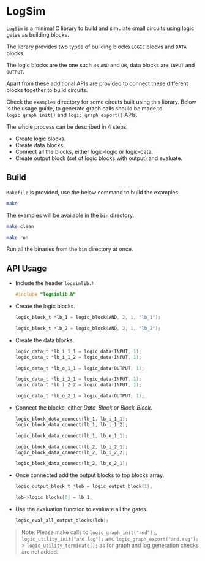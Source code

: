 # LogSim

`LogSim` is a minimal C library to build and simulate small circuits using logic gates as building blocks.

The library provides two types of building blocks `LOGIC` blocks and `DATA`
blocks.

The logic blocks are the one such as `AND` and `OR`, data blocks are `INPUT` and `OUTPUT`.

Apart from these additional APIs are provided to connect these different blocks together to build circuits.

Check the `examples` directory for some circuts built using this library. Below
is the usage guide, to generate graph calls should be made to
`logic_graph_init()` and `logic_graph_export()` APIs.

The whole process can be described in 4 steps.

- Create logic blocks.
- Create data blocks.
- Connect all the blocks, either logic-logic or logic-data.
- Create output block (set of logic blocks with output) and evaluate.

## Build

`Makefile` is provided, use the below command to build the examples.

```sh
make
```

The examples will be available in the `bin` directory.

```sh
make clean
```

```sh
make run
```

Run all the binaries from the `bin` directory at once.

## API Usage

- Include the header `logsimlib.h`.

  ```c
  #include "logsimlib.h"
  ```

- Create the logic blocks.

  ```c
  logic_block_t *lb_1 = logic_block(AND, 2, 1, "lb_1");
  ```

  ```c
  logic_block_t *lb_2 = logic_block(AND, 2, 1, "lb_2");
  ```

- Create the data blocks.

  ```c
  logic_data_t *lb_i_1_1 = logic_data(INPUT, 1);
  logic_data_t *lb_i_1_2 = logic_data(INPUT, 1);

  logic_data_t *lb_o_1_1 = logic_data(OUTPUT, 1);
  ```

  ```c
  logic_data_t *lb_i_2_1 = logic_data(INPUT, 1);
  logic_data_t *lb_i_2_2 = logic_data(INPUT, 1);

  logic_data_t *lb_o_2_1 = logic_data(OUTPUT, 1);
  ```

- Connect the blocks, either _Data-Block_ or _Block-Block_.

  ```c
  logic_block_data_connect(lb_1, lb_i_1_1);
  logic_block_data_connect(lb_1, lb_i_1_2);

  logic_block_data_connect(lb_1, lb_o_1_1);
  ```

  ```c
  logic_block_data_connect(lb_2, lb_i_2_1);
  logic_block_data_connect(lb_2, lb_i_2_2);

  logic_block_data_connect(lb_2, lb_o_2_1);
  ```

- Once connected add the output blocks to top blocks array.

  ```c
  logic_output_block_t *lob = logic_output_block(1);

  lob->logic_blocks[0] = lb_1;
  ```

- Use the evaluation function to evaluate all the gates.

  ```c
  logic_eval_all_output_blocks(lob);
  ```

> Note: Please make calls to `logic_graph_init("and");`,
> `logic_utility_init("and.log");` and `logic_graph_export("and.svg");` > `logic_utility_terminate();` as for graph and log generation checks are not
> added.
